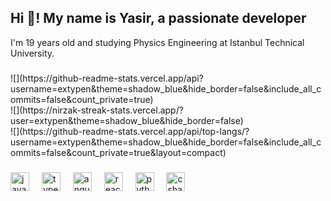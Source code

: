 <h2 align="left">Hi 👋! My name is Yasir, a passionate developer</h2>
<p>I'm 19 years old and studying Physics Engineering at Istanbul Technical University. </p>

###

<div>
  ![](https://github-readme-stats.vercel.app/api?username=extypen&theme=shadow_blue&hide_border=false&include_all_commits=false&count_private=true)<br/>
![](https://nirzak-streak-stats.vercel.app/?user=extypen&theme=shadow_blue&hide_border=false)<br/>
![](https://github-readme-stats.vercel.app/api/top-langs/?username=extypen&theme=shadow_blue&hide_border=false&include_all_commits=false&count_private=true&layout=compact)
</div>

###


###

<div align="left">
  <img src="https://cdn.jsdelivr.net/gh/devicons/devicon/icons/javascript/javascript-original.svg" height="30" alt="javascript logo"  />
  <img width="12" />
  <img src="https://cdn.jsdelivr.net/gh/devicons/devicon/icons/typescript/typescript-original.svg" height="30" alt="typescript logo"  />
  <img width="12" />
  <img src="https://img.jsdelivr.com/github.com/angular.png" height="30" alt="anguar logo"  />
  <img width="12" />
  <img src="https://cdn.jsdelivr.net/gh/devicons/devicon/icons/react/react-original.svg" height="30" alt="react logo"  />
  <img width="12" />
  <img src="https://cdn.jsdelivr.net/gh/devicons/devicon/icons/python/python-original.svg" height="30" alt="python logo"  />
  <img width="12" />
  <img src="https://cdn.jsdelivr.net/gh/devicons/devicon/icons/csharp/csharp-original.svg" height="30" alt="csharp logo"  />
</div>
